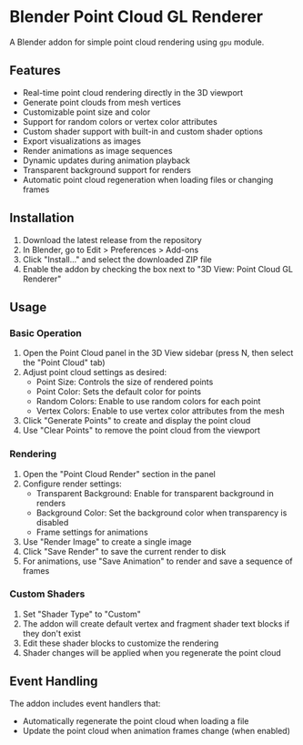 # Blender Point Cloud GL Renderer

A Blender addon for simple point cloud rendering using `gpu` module.

## Features

- Real-time point cloud rendering directly in the 3D viewport
- Generate point clouds from mesh vertices
- Customizable point size and color
- Support for random colors or vertex color attributes
- Custom shader support with built-in and custom shader options
- Export visualizations as images
- Render animations as image sequences
- Dynamic updates during animation playback
- Transparent background support for renders
- Automatic point cloud regeneration when loading files or changing frames

## Installation

1. Download the latest release from the repository
2. In Blender, go to Edit > Preferences > Add-ons
3. Click "Install..." and select the downloaded ZIP file
4. Enable the addon by checking the box next to "3D View: Point Cloud GL Renderer"

## Usage

### Basic Operation

1. Open the Point Cloud panel in the 3D View sidebar (press N, then select the "Point Cloud" tab)
2. Adjust point cloud settings as desired:
   - Point Size: Controls the size of rendered points
   - Point Color: Sets the default color for points
   - Random Colors: Enable to use random colors for each point
   - Vertex Colors: Enable to use vertex color attributes from the mesh
3. Click "Generate Points" to create and display the point cloud
4. Use "Clear Points" to remove the point cloud from the viewport

### Rendering

1. Open the "Point Cloud Render" section in the panel
2. Configure render settings:
   - Transparent Background: Enable for transparent background in renders
   - Background Color: Set the background color when transparency is disabled
   - Frame settings for animations
3. Use "Render Image" to create a single image
4. Click "Save Render" to save the current render to disk
5. For animations, use "Save Animation" to render and save a sequence of frames

### Custom Shaders

1. Set "Shader Type" to "Custom"
2. The addon will create default vertex and fragment shader text blocks if they don't exist
3. Edit these shader blocks to customize the rendering
4. Shader changes will be applied when you regenerate the point cloud

## Event Handling

The addon includes event handlers that:
- Automatically regenerate the point cloud when loading a file
- Update the point cloud when animation frames change (when enabled)
